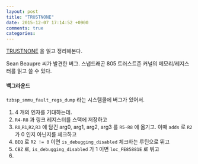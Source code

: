 ```yaml
---
layout: post
title: "TRUSTNONE"
date: 2015-12-07 17:14:52 +0900
comments: true
categories: 
---
```


[TRUSTNONE](http://theroot.ninja/disclosures/TRUSTNONE_1.0-11282015.pdf) 을 읽고 정리해본다.

Sean Beaupre 씨가 발견한 버그. 스냅드래곤 805 트러스트존 커널의 메모리/레지스터를 읽고 쓸 수 있다.

#### 백그라운드

`tzbsp_smmu_fault_regs_dump` 라는 시스템콜에 버그가 있어서. 

1. 4 개의 인자를 기대하는데.
2. `R4-R8` 과 링크 레지스터를 스택에 저장하고
3. `R0`,`R1`,`R2`,`R3` 에 담긴 arg0, arg1, arg2, arg3 를 `R5-R8` 에 옮기고. 이때 `adds` 로 `R2` 가 0 인지 아닌지를 체크하고
4. `BEQ` 로 `R2 != 0` 이면 `is_debugging_disabled` 체크하는 루틴으로 뛰고
5. `CBZ` 로, `is_debugging_disabled` 가 1 이면 `loc_FE85881E` 로 뛰고
6. 
